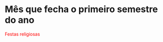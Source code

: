 <DOCTYPE html>
<html>
  <head>
  <style>
    p {
        color: red;
    }
  </style>
  </head>
  
  <body>
  <h1>Mês que fecha o primeiro semestre do ano</h1>
  <p>Festas religiosas</p>
  </body>


</html>
  
